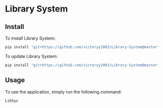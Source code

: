 Library System
=================
Install
-------
To install Library System:
```bash
pip install "git+https://github.com/victoryy2003/Library-System@master"
```

To update Library System:
```bash
pip install "git+https://github.com/victoryy2003/Library-System@master" --upgrade
```
Usage
-----
To use the application, simply run the following command:
```bash
LibSys
```
